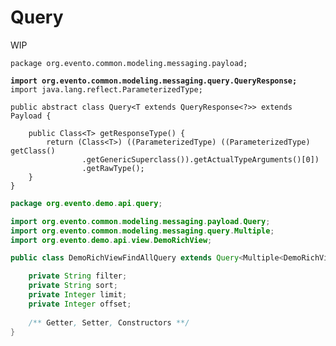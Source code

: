 # Query

WIP

<pre class="language-java"><code class="lang-java">package org.evento.common.modeling.messaging.payload;

<strong>import org.evento.common.modeling.messaging.query.QueryResponse;
</strong>import java.lang.reflect.ParameterizedType;

public abstract class Query&#x3C;T extends QueryResponse&#x3C;?>> extends Payload {

	public Class&#x3C;T> getResponseType() {
		return (Class&#x3C;T>) ((ParameterizedType) ((ParameterizedType) getClass()
				.getGenericSuperclass()).getActualTypeArguments()[0])
				.getRawType();
	}
}
</code></pre>

```java
package org.evento.demo.api.query;

import org.evento.common.modeling.messaging.payload.Query;
import org.evento.common.modeling.messaging.query.Multiple;
import org.evento.demo.api.view.DemoRichView;

public class DemoRichViewFindAllQuery extends Query<Multiple<DemoRichView>> {

	private String filter;
	private String sort;
	private Integer limit;
	private Integer offset;
	
	/** Getter, Setter, Constructors **/	
}
```

